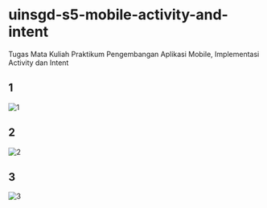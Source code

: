 # uinsgd-s5-mobile-activity-and-intent
Tugas Mata Kuliah Praktikum Pengembangan Aplikasi Mobile, Implementasi Activity dan Intent
## 1
![1](https://github.com/ridwannadev/uinsgd-s5-mobile-activity-and-intent/blob/master/assets/image/1-send-messages.jpg)
## 2
![2](https://github.com/ridwannadev/uinsgd-s5-mobile-activity-and-intent/blob/master/assets/image/2-received-and-reply.jpg)

## 3

![3](https://github.com/ridwannadev/uinsgd-s5-mobile-activity-and-intent/blob/master/assets/image/3-show-replies-received.jpg)
